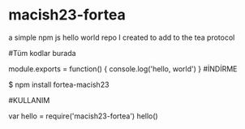 # macish23-fortea
a simple npm js hello world repo I created to add to the tea protocol

#Tüm kodlar burada

module.exports = function() {
  console.log('hello, world')
}
#İNDİRME

$ npm install fortea-macish23

#KULLANIM

var hello = require('macish23-fortea')
hello()
